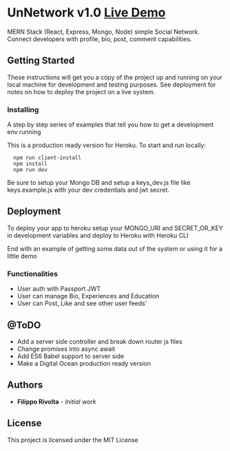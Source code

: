 # UnNetwork v1.0 [Live Demo](https://un-network.herokuapp.com)

MERN Stack (React, Express, Mongo, Node) simple Social Network. Connect developers with profile, bio, post, comment capabilities.

## Getting Started

These instructions will get you a copy of the project up and running on your local machine for development and testing purposes. See deployment for notes on how to deploy the project on a live system.

### Installing

A step by step series of examples that tell you how to get a development env running

This is a production ready version for Heroku. To start and run locally:

```
  npm run client-install
  npm install
  npm run dev
```

Be sure to setup your Mongo DB and setup a keys_dev.js file like keys.example.js with your dev credentials and jwt secret.

## Deployment

To deploy your app to heroku setup your MONGO_URI and SECRET_OR_KEY in development variables and deploy to Heroku with Heroku CLI

End with an example of getting some data out of the system or using it for a little demo


### Functionalities 

* User auth with Passport JWT
* User can manage Bio, Experiences and Education
* User can Post, Like and see other user feeds'


## @ToDO

* Add a server side controller and break down router js files
* Change promises into async await
* Add ES6 Babel support to server side
* Make a Digital Ocean production ready version

## Authors

* **Filippo Rivolta** - *Initial work* 

## License

This project is licensed under the MIT License